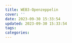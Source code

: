 ```yaml
---
title: WEB3-Openzeppelin
cover: ''
date: 2023-09-30 15:33:54
updated: 2023-09-30 15:33:54
tags:
categories:
---
```

